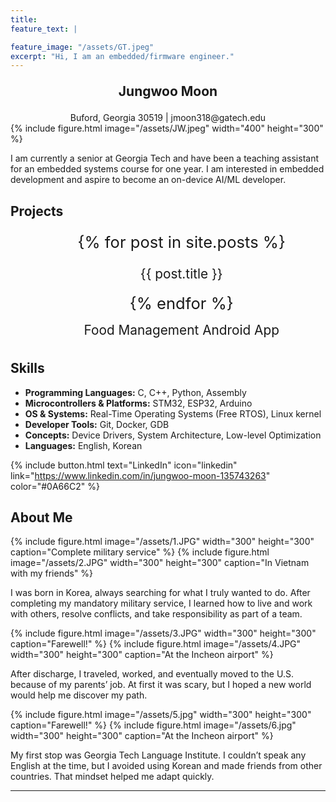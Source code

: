 ```yaml
---
title:
feature_text: |

feature_image: "/assets/GT.jpeg"
excerpt: "Hi, I am an embedded/firmware engineer."
---
```


<div style="text-align: center; font-size: 1.5em; font-weight: bold; margin: 1em 0;">
  Jungwoo Moon
</div>
<div style="text-align: center;">
Buford, Georgia 30519 | jmoon318@gatech.edu
</div>
{% include figure.html image="/assets/JW.jpeg" width="400" height="300" %}

I am currently a senior at Georgia Tech and have been a teaching assistant for an embedded systems course for one year. I am interested in embedded development and aspire to become an on-device AI/ML developer.


## Projects

<ul style="font-size: 1.6rem; line-height: 1.6; text-align: center; margin: 0;">
  {% for post in site.posts %}
    <li style="list-style: none; margin: 8px 0;">
      <a href="{{ post.url | relative_url }}" 
         style="font-size: 1.3rem; text-decoration: none;">
        {{ post.title }}
      </a>
    </li>
  {% endfor %}
</ul>

<ul style="font-size: 1.6rem; line-height: 1.6; text-align: center; margin: 0;">
  <li style="list-style: none; margin: 0px 0;">
    <a href="https://jmoon318.github.io/CS2340Final/" 
       style="font-size: 1.3rem; text-decoration: none;">
      Food Management Android App
    </a>
  </li>
</ul>

## Skills

- **Programming Languages:** C, C++, Python, Assembly
- **Microcontrollers & Platforms:** STM32, ESP32, Arduino
- **OS & Systems:** Real-Time Operating Systems (Free RTOS), Linux kernel
- **Developer Tools:** Git, Docker, GDB
- **Concepts:** Device Drivers, System Architecture, Low-level Optimization
- **Languages:** English, Korean

{% include button.html text="LinkedIn" icon="linkedin" link="https://www.linkedin.com/in/jungwoo-moon-135743263" color="#0A66C2" %}


## About Me

<style>
  /* 한 번만 넣으면 됨 */
  .row-figs{display:flex;gap:16px;flex-wrap:wrap;align-items:flex-start}
  .row-figs > *{flex:0 1 auto;margin:0;text-align:center}
</style>

<div class="row-figs">
  {% include figure.html image="/assets/1.JPG" width="300" height="300" caption="Complete military service" %}
  {% include figure.html image="/assets/2.JPG" width="300" height="300" caption="In Vietnam with my friends" %}
</div>


I was born in Korea, always searching for what I truly wanted to do. After completing my mandatory military service, I learned how to live and work with others, resolve conflicts, and take responsibility as part of a team.

<div class="row-figs">
  {% include figure.html image="/assets/3.JPG" width="300" height="300" caption="Farewell!" %}
  {% include figure.html image="/assets/4.JPG" width="300" height="300" caption="At the Incheon airport" %}
</div>

After discharge, I traveled, worked, and eventually moved to the U.S. because of my parents’ job. At first it was scary, but I hoped a new world would help me discover my path.

<div class="row-figs">
  {% include figure.html image="/assets/5.jpg" width="300" height="300" caption="Farewell!" %}
  {% include figure.html image="/assets/6.jpg" width="300" height="300" caption="At the Incheon airport" %}
</div>

My first stop was Georgia Tech Language Institute. I couldn’t speak any English at the time, but I avoided using Korean and made friends from other countries. That mindset helped me adapt quickly.

---
